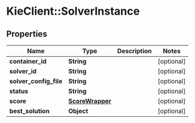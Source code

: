 # KieClient::SolverInstance

## Properties
Name | Type | Description | Notes
------------ | ------------- | ------------- | -------------
**container_id** | **String** |  | [optional] 
**solver_id** | **String** |  | [optional] 
**solver_config_file** | **String** |  | [optional] 
**status** | **String** |  | [optional] 
**score** | [**ScoreWrapper**](ScoreWrapper.md) |  | [optional] 
**best_solution** | **Object** |  | [optional] 


